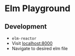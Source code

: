 # Elm Playground

## Development

- `elm-reactor`
- Visit [localhost:8000](http://localhost:8000/)
- Navigate to desired elm file

